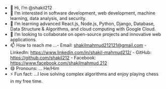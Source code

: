 - 👋 Hi, I’m @shakil212
- 👀 I’m interested in software development, web development, machine learning, data analysis, and security.
- 🌱 I’m learning advanced React.js, Node.js, Python, Django, Database, Data Structure & Algorithms, and cloud computing with Google Cloud.  
- 💞️ I’m looking to collaborate on open-source projects and innovative web applications. 
- 📫 How to reach me ...- Email: shakilmahmud212121@gmail.com
                        - LinkedIn: https://www.linkedin.com/in/shakil-mahmud212/
                        - GitHub: https://github.com/shakil212
                        - Facebook: https://www.facebook.com/shakilmahmud.212
- 😄 Pronouns: ... He/Him
- ⚡ Fun fact: ...I love solving complex algorithms and enjoy playing chess in my free time.

<!---
shakil212/shakil212 is a ✨ special ✨ repository because its `README.md` (this file) appears on your GitHub profile.
You can click the Preview link to take a look at your changes.
--->
